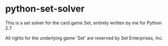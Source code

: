 # python-set-solver

This is a set solver for the card game Set, entirely written by me for Python 2.7

All rights for the underlying game 'Set' are reserved by Set Enterprises, Inc.
